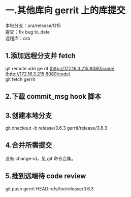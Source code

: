 # 一.其他库向 gerrit 上的库提交

本地分支：ora/release/O15  
提交：fix bug to_date  
远程库：ora
 
## 1.添加远程分支并 fetch

git remote add gerrit [http://172.16.3.215:8080/code](http://172.16.3.215:8080/code)  
git fetch gerrit
   

## 2.下载 commit_msg hook 脚本
   

## 3.创建本地分支

git checkout -b release/3.6.3 gerrit/release/3.6.3
   

## 4.合并所需提交

没有 change-id，见 git 命令合集。
   

## 5.推到远端待 code review

git push gerrit HEAD:refs/for/release/3.6.3